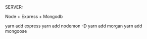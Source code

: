 SERVER:

 Node + Express + Mongodb


 yarn add express
 yarn add nodemon -D
 yarn add morgan
 yarn add mongoose


